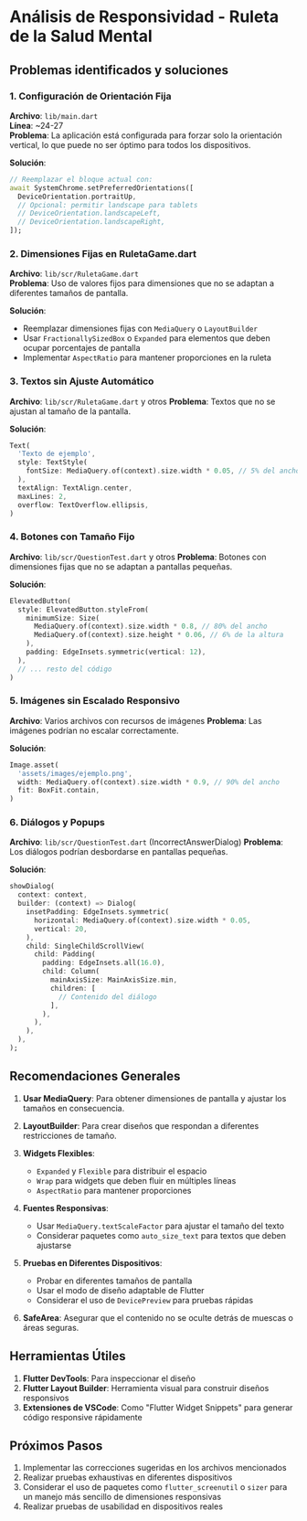 # Análisis de Responsividad - Ruleta de la Salud Mental

## Problemas identificados y soluciones

### 1. Configuración de Orientación Fija
**Archivo**: `lib/main.dart`  
**Línea**: ~24-27  
**Problema**: La aplicación está configurada para forzar solo la orientación vertical, lo que puede no ser óptimo para todos los dispositivos.

**Solución**:
```dart
// Reemplazar el bloque actual con:
await SystemChrome.setPreferredOrientations([
  DeviceOrientation.portraitUp,
  // Opcional: permitir landscape para tablets
  // DeviceOrientation.landscapeLeft,
  // DeviceOrientation.landscapeRight,
]);
```

### 2. Dimensiones Fijas en RuletaGame.dart
**Archivo**: `lib/scr/RuletaGame.dart`  
**Problema**: Uso de valores fijos para dimensiones que no se adaptan a diferentes tamaños de pantalla.

**Solución**:
- Reemplazar dimensiones fijas con `MediaQuery` o `LayoutBuilder`
- Usar `FractionallySizedBox` o `Expanded` para elementos que deben ocupar porcentajes de pantalla
- Implementar `AspectRatio` para mantener proporciones en la ruleta

### 3. Textos sin Ajuste Automático
**Archivo**: `lib/scr/RuletaGame.dart` y otros
**Problema**: Textos que no se ajustan al tamaño de la pantalla.

**Solución**:
```dart
Text(
  'Texto de ejemplo',
  style: TextStyle(
    fontSize: MediaQuery.of(context).size.width * 0.05, // 5% del ancho de la pantalla
  ),
  textAlign: TextAlign.center,
  maxLines: 2,
  overflow: TextOverflow.ellipsis,
)
```

### 4. Botones con Tamaño Fijo
**Archivo**: `lib/scr/QuestionTest.dart` y otros
**Problema**: Botones con dimensiones fijas que no se adaptan a pantallas pequeñas.

**Solución**:
```dart
ElevatedButton(
  style: ElevatedButton.styleFrom(
    minimumSize: Size(
      MediaQuery.of(context).size.width * 0.8, // 80% del ancho
      MediaQuery.of(context).size.height * 0.06, // 6% de la altura
    ),
    padding: EdgeInsets.symmetric(vertical: 12),
  ),
  // ... resto del código
)
```

### 5. Imágenes sin Escalado Responsivo
**Archivo**: Varios archivos con recursos de imágenes
**Problema**: Las imágenes podrían no escalar correctamente.

**Solución**:
```dart
Image.asset(
  'assets/images/ejemplo.png',
  width: MediaQuery.of(context).size.width * 0.9, // 90% del ancho
  fit: BoxFit.contain,
)
```

### 6. Diálogos y Popups
**Archivo**: `lib/scr/QuestionTest.dart` (IncorrectAnswerDialog)
**Problema**: Los diálogos podrían desbordarse en pantallas pequeñas.

**Solución**:
```dart
showDialog(
  context: context,
  builder: (context) => Dialog(
    insetPadding: EdgeInsets.symmetric(
      horizontal: MediaQuery.of(context).size.width * 0.05,
      vertical: 20,
    ),
    child: SingleChildScrollView(
      child: Padding(
        padding: EdgeInsets.all(16.0),
        child: Column(
          mainAxisSize: MainAxisSize.min,
          children: [
            // Contenido del diálogo
          ],
        ),
      ),
    ),
  ),
);
```

## Recomendaciones Generales

1. **Usar MediaQuery**: Para obtener dimensiones de pantalla y ajustar los tamaños en consecuencia.

2. **LayoutBuilder**: Para crear diseños que respondan a diferentes restricciones de tamaño.

3. **Widgets Flexibles**:
   - `Expanded` y `Flexible` para distribuir el espacio
   - `Wrap` para widgets que deben fluir en múltiples líneas
   - `AspectRatio` para mantener proporciones

4. **Fuentes Responsivas**:
   - Usar `MediaQuery.textScaleFactor` para ajustar el tamaño del texto
   - Considerar paquetes como `auto_size_text` para textos que deben ajustarse

5. **Pruebas en Diferentes Dispositivos**:
   - Probar en diferentes tamaños de pantalla
   - Usar el modo de diseño adaptable de Flutter
   - Considerar el uso de `DevicePreview` para pruebas rápidas

6. **SafeArea**: Asegurar que el contenido no se oculte detrás de muescas o áreas seguras.

## Herramientas Útiles

1. **Flutter DevTools**: Para inspeccionar el diseño
2. **Flutter Layout Builder**: Herramienta visual para construir diseños responsivos
3. **Extensiones de VSCode**: Como "Flutter Widget Snippets" para generar código responsive rápidamente

## Próximos Pasos

1. Implementar las correcciones sugeridas en los archivos mencionados
2. Realizar pruebas exhaustivas en diferentes dispositivos
3. Considerar el uso de paquetes como `flutter_screenutil` o `sizer` para un manejo más sencillo de dimensiones responsivas
4. Realizar pruebas de usabilidad en dispositivos reales
